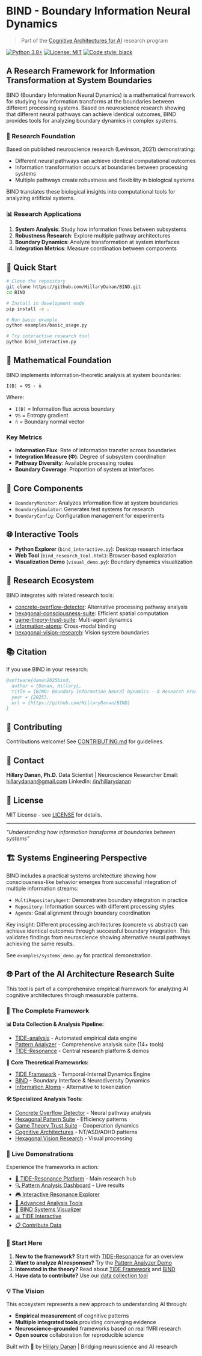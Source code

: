 # BIND - Boundary Information Neural Dynamics

> Part of the [Cognitive Architectures for AI](https://github.com/HillaryDanan/cognitive-architectures-ai) research program


[![Python 3.8+](https://img.shields.io/badge/python-3.8+-blue.svg)](https://www.python.org/downloads/)
[![License: MIT](https://img.shields.io/badge/License-MIT-yellow.svg)](https://opensource.org/licenses/MIT)
[![Code style: black](https://img.shields.io/badge/code%20style-black-000000.svg)](https://github.com/psf/black)

## A Research Framework for Information Transformation at System Boundaries

BIND (Boundary Information Neural Dynamics) is a mathematical framework for studying how information transforms at the boundaries between different processing systems. Based on neuroscience research showing that different neural pathways can achieve identical outcomes, BIND provides tools for analyzing boundary dynamics in complex systems.

### 🔬 Research Foundation

Based on published neuroscience research (Levinson, 2021) demonstrating:
- Different neural pathways can achieve identical computational outcomes
- Information transformation occurs at boundaries between processing systems
- Multiple pathways create robustness and flexibility in biological systems

BIND translates these biological insights into computational tools for analyzing artificial systems.

### 📊 Research Applications

1. **System Analysis**: Study how information flows between subsystems
2. **Robustness Research**: Explore multiple pathway architectures
3. **Boundary Dynamics**: Analyze transformation at system interfaces
4. **Integration Metrics**: Measure coordination between components

## 🚀 Quick Start

```bash
# Clone the repository
git clone https://github.com/HillaryDanan/BIND.git
cd BIND

# Install in development mode
pip install -e .

# Run basic example
python examples/basic_usage.py

# Try interactive research tool
python bind_interactive.py
```

## 📐 Mathematical Foundation

BIND implements information-theoretic analysis at system boundaries:

```
I(B) = ∇S · n̂
```

Where:
- `I(B)` = Information flux across boundary
- `∇S` = Entropy gradient
- `n̂` = Boundary normal vector

### Key Metrics

- **Information Flux**: Rate of information transfer across boundaries
- **Integration Measure (Φ)**: Degree of subsystem coordination
- **Pathway Diversity**: Available processing routes
- **Boundary Coverage**: Proportion of system at interfaces

## 🔧 Core Components

- `BoundaryMonitor`: Analyzes information flow at system boundaries
- `BoundarySimulator`: Generates test systems for research
- `BoundaryConfig`: Configuration management for experiments

## 🌐 Interactive Tools

- **Python Explorer** (`bind_interactive.py`): Desktop research interface
- **Web Tool** (`bind_research_tool.html`): Browser-based exploration
- **Visualization Demo** (`visual_demo.py`): Boundary dynamics visualization

## 🔗 Research Ecosystem

BIND integrates with related research tools:
- [concrete-overflow-detector](https://github.com/HillaryDanan/concrete-overflow-detector): Alternative processing pathway analysis
- [hexagonal-consciousness-suite](https://github.com/HillaryDanan/hexagonal-consciousness-suite): Efficient spatial computation
- [game-theory-trust-suite](https://github.com/HillaryDanan/game-theory-trust-suite): Multi-agent dynamics
- [information-atoms](https://github.com/HillaryDanan/information-atoms): Cross-modal binding
- [hexagonal-vision-research](https://github.com/HillaryDanan/hexagonal-vision-research): Vision system boundaries

## 📚 Citation

If you use BIND in your research:

```bibtex
@software{danan2025bind,
  author = {Danan, Hillary},
  title = {BIND: Boundary Information Neural Dynamics - A Research Framework},
  year = {2025},
  url = {https://github.com/HillaryDanan/BIND}
}
```

## 🤝 Contributing

Contributions welcome! See [CONTRIBUTING.md](CONTRIBUTING.md) for guidelines.

## 📧 Contact

**Hillary Danan, Ph.D.**
Data Scientist | Neuroscience Researcher
Email: hillarydanan@gmail.com
LinkedIn: [/in/hillarydanan](https://linkedin.com/in/hillarydanan)

## 📄 License

MIT License - see [LICENSE](LICENSE) for details.

---

*"Understanding how information transforms at boundaries between systems"*

## 🏗️ Systems Engineering Perspective

BIND includes a practical systems architecture showing how consciousness-like behavior emerges from successful integration of multiple information streams:

- `MultiRepositoryAgent`: Demonstrates boundary integration in practice
- `Repository`: Information sources with different processing styles
- `Agenda`: Goal alignment through boundary coordination

Key insight: Different processing architectures (concrete vs abstract) can achieve identical outcomes through successful boundary integration. This validates findings from neuroscience showing alternative neural pathways achieving the same results.

See `examples/systems_demo.py` for practical demonstration.

## 🌐 Part of the AI Architecture Research Suite

This tool is part of a comprehensive empirical framework for analyzing AI cognitive architectures through measurable patterns.

### 🧠 The Complete Framework

**📊 Data Collection & Analysis Pipeline:**
- [TIDE-analysis](https://github.com/HillaryDanan/TIDE-analysis) - Automated empirical data engine
- [Pattern Analyzer](https://github.com/HillaryDanan/pattern-analyzer) - Comprehensive analysis suite (14+ tools)
- [TIDE-Resonance](https://hillarydanan.github.io/TIDE-resonance/) - Central research platform & demos

**🔬 Core Theoretical Frameworks:**
- [TIDE Framework](https://github.com/HillaryDanan/TIDE) - Temporal-Internal Dynamics Engine
- [BIND](https://github.com/HillaryDanan/BIND) - Boundary Interface & Neurodiversity Dynamics
- [Information Atoms](https://github.com/HillaryDanan/information-atoms) - Alternative to tokenization

**🛠️ Specialized Analysis Tools:**
- [Concrete Overflow Detector](https://github.com/HillaryDanan/concrete-overflow-detector) - Neural pathway analysis
- [Hexagonal Pattern Suite](https://github.com/HillaryDanan/hexagonal-consciousness-suite) - Efficiency patterns
- [Game Theory Trust Suite](https://github.com/HillaryDanan/game-theory-trust-suite) - Cooperation dynamics
- [Cognitive Architectures](https://github.com/HillaryDanan/cognitive-architectures-ai) - NT/ASD/ADHD patterns
- [Hexagonal Vision Research](https://github.com/HillaryDanan/hexagonal-vision-research) - Visual processing

### 🎯 Live Demonstrations

Experience the frameworks in action:
- [🌊 TIDE-Resonance Platform](https://hillarydanan.github.io/TIDE-resonance/) - Main research hub
- [🔍 Pattern Analysis Dashboard](https://hillarydanan.github.io/pattern-analyzer/) - Live results
- [🎮 Interactive Resonance Explorer](https://hillarydanan.github.io/TIDE-resonance/interactive_resonance.html)
- [🧪 Advanced Analysis Tools](https://hillarydanan.github.io/TIDE-resonance/advanced_explorer.html)
- [🔄 BIND Systems Visualizer](https://hillarydanan.github.io/BIND/bind_systems_interactive.html)
- [📊 TIDE Interactive](https://hillarydanan.github.io/TIDE/tide_interactive.html)
- [📋 Contribute Data](https://hillarydanan.github.io/TIDE-resonance/collect.html)

### 🚀 Start Here

1. **New to the framework?** Start with [TIDE-Resonance](https://hillarydanan.github.io/TIDE-resonance/) for an overview
2. **Want to analyze AI responses?** Try the [Pattern Analyzer Demo](https://github.com/HillaryDanan/pattern-analyzer/tree/main/examples)
3. **Interested in the theory?** Read about [TIDE Framework](https://github.com/HillaryDanan/TIDE) and [BIND](https://github.com/HillaryDanan/BIND)
4. **Have data to contribute?** Use our [data collection tool](https://hillarydanan.github.io/TIDE-resonance/collect.html)

### 💡 The Vision

This ecosystem represents a new approach to understanding AI through:
- **Empirical measurement** of cognitive patterns
- **Multiple integrated tools** providing converging evidence
- **Neuroscience-grounded** frameworks based on real fMRI research
- **Open source** collaboration for reproducible science

Built with 💜 by [Hillary Danan](https://github.com/HillaryDanan) | Bridging neuroscience and AI research
